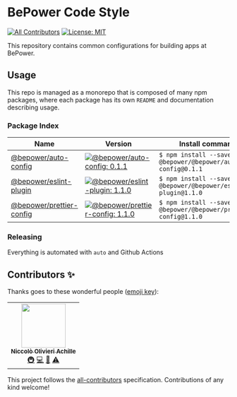 # BePower Code Style

<!-- ALL-CONTRIBUTORS-BADGE:START - Do not remove or modify this section -->
[badge-all-contributors]: https://img.shields.io/badge/all_contributors-1-orange.svg?style=flat-square
<!-- ALL-CONTRIBUTORS-BADGE:END -->

[![All Contributors][badge-all-contributors]](#contributors-) [![License: MIT](https://img.shields.io/badge/License-MIT-green.svg)](LICENSE.md)

This repository contains common configurations for building apps at BePower.

## Usage

This repo is managed as a monorepo that is composed of many npm packages, where each package has its own `README` and documentation describing usage.

### Package Index

<!-- prettier-ignore-start -->
[//]: # 'BEGIN TABLE'

| Name | Version | Install command |
| --- | --- | --- |
| [@bepower/auto-config](packages/@bepower/auto-config) | [![@bepower/auto-config: 0.1.1](https://img.shields.io/badge/@bepower/auto--config-0.1.1-brightgreen.svg)](packages/@bepower/auto-config/package.json) | `$ npm install --save-dev @bepower/@bepower/auto-config@0.1.1` |
| [@bepower/eslint-plugin](packages/@bepower/eslint-plugin) | [![@bepower/eslint-plugin: 1.1.0](https://img.shields.io/badge/@bepower/eslint--plugin-1.1.0-brightgreen.svg)](packages/@bepower/eslint-plugin/package.json) | `$ npm install --save-dev @bepower/@bepower/eslint-plugin@1.1.0` |
| [@bepower/prettier-config](packages/@bepower/prettier-config) | [![@bepower/prettier-config: 1.1.0](https://img.shields.io/badge/@bepower/prettier--config-1.1.0-brightgreen.svg)](packages/@bepower/prettier-config/package.json) | `$ npm install --save-dev @bepower/@bepower/prettier-config@1.1.0` |

[//]: # 'END TABLE'
<!-- prettier-ignore-end -->

### Releasing

Everything is automated with `auto` and Github Actions

## Contributors ✨

Thanks goes to these wonderful people ([emoji key](https://allcontributors.org/docs/en/emoji-key)):

<!-- ALL-CONTRIBUTORS-LIST:START - Do not remove or modify this section -->
<!-- prettier-ignore-start -->
<!-- markdownlint-disable -->
<table>
  <tr>
    <td align="center"><a href="https://github.com/NiccoloOlivieriAchille"><img src="https://avatars.githubusercontent.com/u/55181558?v=4?s=100" width="100px;" alt=""/><br /><sub><b>Niccolò Olivieri Achille</b></sub></a><br /><a href="#infra-NiccoloOlivieriAchille" title="Infrastructure (Hosting, Build-Tools, etc)">🚇</a> <a href="https://github.com/BePowerDeploy <it.aws@bepower.com>/@bepower/dev-configs/commits?author=NiccoloOlivieriAchille" title="Code">💻</a> <a href="https://github.com/BePowerDeploy <it.aws@bepower.com>/@bepower/dev-configs/commits?author=NiccoloOlivieriAchille" title="Documentation">📖</a> <a href="https://github.com/BePowerDeploy <it.aws@bepower.com>/@bepower/dev-configs/commits?author=NiccoloOlivieriAchille" title="Tests">⚠️</a></td>
  </tr>
</table>

<!-- markdownlint-restore -->
<!-- prettier-ignore-end -->

<!-- ALL-CONTRIBUTORS-LIST:END -->

This project follows the [all-contributors](https://github.com/all-contributors/all-contributors) specification. Contributions of any kind welcome!
